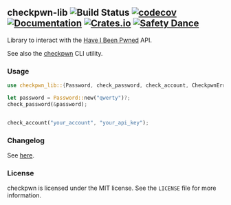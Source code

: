 ## checkpwn-lib ![Build Status](https://api.travis-ci.com/brycx/checkpwn-lib.svg?branch=main) [![codecov](https://codecov.io/gh/brycx/checkpwn-lib/branch/main/graph/badge.svg)](https://codecov.io/gh/brycx/checkpwn-lib) [![Documentation](https://docs.rs/checkpwn-lib/badge.svg)](https://docs.rs/checkpwn-lib/) [![Crates.io](https://img.shields.io/crates/v/checkpwn-lib.svg)](https://crates.io/crates/checkpwn-lib) [![Safety Dance](https://img.shields.io/badge/unsafe-forbidden-success.svg)](https://github.com/rust-secure-code/safety-dance/)
Library to interact with the [Have I Been Pwned](https://haveibeenpwned.com/) API.

See also the [checkpwn](https://github.com/brycx/checkpwn) CLI utility.

### Usage
```rust
use checkpwn_lib::{Password, check_password, check_account, CheckpwnError};

let password = Password::new("qwerty")?;
check_password(&password);


check_account("your_account", "your_api_key");
```

### Changelog

See [here](https://github.com/brycx/checkpwn-lib/releases).

### License
checkpwn is licensed under the MIT license. See the `LICENSE` file for more information.
